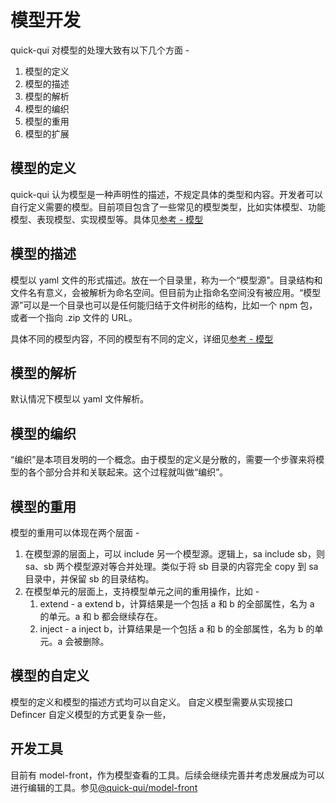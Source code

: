 # 模型开发

quick-qui 对模型的处理大致有以下几个方面 -

1. 模型的定义
2. 模型的描述
3. 模型的解析
4. 模型的编织
5. 模型的重用
6. 模型的扩展

## 模型的定义

quick-qui 认为模型是一种声明性的描述，不规定具体的类型和内容。开发者可以自行定义需要的模型。目前项目包含了一些常见的模型类型，比如实体模型、功能模型、表现模型、实现模型等。具体见[参考 - 模型](/ref/model.md)

## 模型的描述

模型以 yaml 文件的形式描述。放在一个目录里，称为一个“模型源”。目录结构和文件名有意义，会被解析为命名空间。但目前为止指命名空间没有被应用。“模型源”可以是一个目录也可以是任何能归结于文件树形的结构，比如一个 npm 包，或者一个指向 .zip 文件的 URL。

具体不同的模型内容，不同的模型有不同的定义，详细见[参考 - 模型](/ref/model.md)

## 模型的解析

默认情况下模型以 yaml 文件解析。

## 模型的编织

“编织”是本项目发明的一个概念。由于模型的定义是分散的，需要一个步骤来将模型的各个部分合并和关联起来。这个过程就叫做“编织”。

## 模型的重用

模型的重用可以体现在两个层面 -

1. 在模型源的层面上，可以 include 另一个模型源。逻辑上，sa include sb，则 sa、sb 两个模型源对等合并处理。类似于将 sb 目录的内容完全 copy 到 sa 目录中，并保留 sb 的目录结构。
2. 在模型单元的层面上，支持模型单元之间的重用操作，比如 -
   1. extend - a extend b，计算结果是一个包括 a 和 b 的全部属性，名为 a 的单元。a 和 b 都会继续存在。
   2. inject - a inject b，计算结果是一个包括 a 和 b 的全部属性，名为 b 的单元。a 会被删除。
   <!-- TODO 可能不应该被删除，应该被 mark 为 abstract -->

## 模型的自定义

模型的定义和模型的描述方式均可以自定义。
自定义模型需要从实现接口 Defincer
自定义模型的方式更复杂一些，

## 开发工具

目前有 model-front，作为模型查看的工具。后续会继续完善并考虑发展成为可以进行编辑的工具。参见[@quick-qui/model-front](http://github.com/quickqui/model-front)
